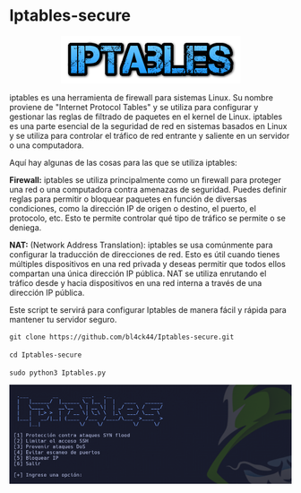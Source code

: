 # Iptables-secure

<p align="center">
<img src="Logotipo.png">
</p>

iptables es una herramienta de firewall para sistemas Linux. Su nombre proviene de "Internet Protocol Tables" y se utiliza para configurar y gestionar las reglas de filtrado de paquetes en el kernel de Linux. iptables es una parte esencial de la seguridad de red en sistemas basados en Linux y se utiliza para controlar el tráfico de red entrante y saliente en un servidor o una computadora.

Aquí hay algunas de las cosas para las que se utiliza iptables:

**Firewall:** iptables se utiliza principalmente como un firewall para proteger una red o una computadora contra amenazas de seguridad. Puedes definir reglas para permitir o bloquear paquetes en función de diversas condiciones, como la dirección IP de origen o destino, el puerto, el protocolo, etc. Esto te permite controlar qué tipo de tráfico se permite o se deniega.

**NAT:** (Network Address Translation): iptables se usa comúnmente para configurar la traducción de direcciones de red. Esto es útil cuando tienes múltiples dispositivos en una red privada y deseas permitir que todos ellos compartan una única dirección IP pública. NAT se utiliza enrutando el tráfico desde y hacia dispositivos en una red interna a través de una dirección IP pública.

Este script te servirá para configurar Iptables de manera fácil y rápida para mantener tu servidor seguro.

```
git clone https://github.com/bl4ck44/Iptables-secure.git

cd Iptables-secure

sudo python3 Iptables.py
```

<p align="center">
<img src="./Img/Iptables.png">
</p>